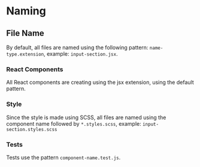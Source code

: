 # Naming

## File Name

By default, all files are named using the following pattern: `name-type.extension`, example: `input-section.jsx`.

### React Components

All React components are creating using the jsx extension, using the default pattern.

### Style

Since the style is made using SCSS, all files are named using the component name followed by `*.styles.scss`, example: `input-section.styles.scss`

### Tests

Tests use the pattern `component-name.test.js`.
